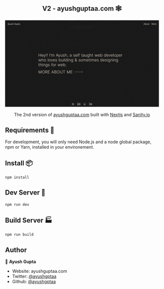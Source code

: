 <!-- @format -->

<h2 align="center"> V2 - ayushguptaa.com 🕸</h2>

![Ayush Gupta](public/Homepage.png)

<p align="center">
  The 2nd version of <a href="https://ayushguptaa.com" target="_blank">ayushguptaa.com</a> built with <a href="https://www.nextjs.org/" target="_blank">Nextjs</a> and <a href="https://sanity.io/" target="_blank">Sanity.io</a>
</p>

## Requirements 🚀

For development, you will only need Node.js and a node global package, npm or Yarn, installed in your environement.

## Install 📦

```sh
npm install
```

## Dev Server 🔌

```sh
npm run dev
```

## Build Server 🏭

```sh
npm run build
```

## Author

👤 **Ayush Gupta**

-   Website: ayushguptaa.com
-   Twitter: [@ayushgptaa](https://twitter.com/ayushgptaa)
-   Github: [@ayushgptaa](https://github.com/ayushgptaa)
